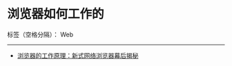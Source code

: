 ﻿# 浏览器如何工作的

标签（空格分隔）： Web

---
- [浏览器的工作原理：新式网络浏览器幕后揭秘][1]

[1]: http://www.html5rocks.com/en/tutorials/internals/howbrowserswork/
[2]: http://taligarsiel.com/Projects/howbrowserswork1.htm
[3]:http://www.html5rocks.com/zh/tutorials/internals/howbrowserswork/



